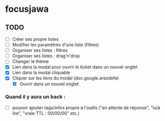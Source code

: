 # focusjawa

## TODO

- [ ] Créer ses propre listes
- [ ] Modifier les paramètres d'une liste (filtres)
- [ ] Organiser ses listes : filtres
- [ ] Organiser ses listes : drag'n'drop
- [ ] Changer le thème
- [x] Lien dans la modal pour ouvrir le ticket dans un nouvel onglet
- [x] Lien dans la modal cliquable
- [x] Cliquer sur les liens du modal (doc.google.arezdefe)
  - [x] Ouvrir dans un nouvel onglet

### Quand il y aura un back :
- [ ] pouvoir ajouter tags/infos propre à l'outils ("en attente de réponse", "lu/à lire", "vraie TTL : 00/00/00" etc.)
